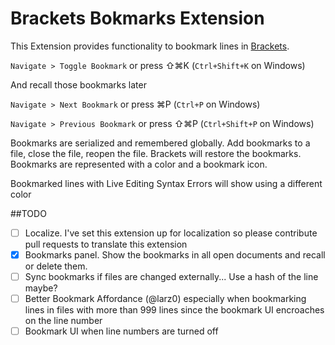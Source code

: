 Brackets Bokmarks Extension
============================

This Extension provides functionality to bookmark lines in [Brackets](https://github.com/adobe/brackets).  

`Navigate > Toggle Bookmark` or press ⇧⌘K (`Ctrl+Shift+K` on Windows)

And recall those bookmarks later

`Navigate > Next Bookmark` or press ⌘P (`Ctrl+P` on Windows)

`Navigate > Previous Bookmark` or press ⇧⌘P (`Ctrl+Shift+P` on Windows)

Bookmarks are serialized and remembered globally. Add bookmarks to a file, close the file, reopen the file. Brackets will restore the bookmarks. Bookmarks are represented with a color and a bookmark icon.

Bookmarked lines with Live Editing Syntax Errors will show using a different color

##TODO
-[ ] Localize. I've set this extension up for localization so please contribute pull requests to translate this extension
-[x] Bookmarks panel. Show the bookmarks in all open documents and recall or delete them.
-[ ] Sync bookmarks if files are changed externally... Use a hash of the line maybe?
-[ ] Better Bookmark Affordance (@larz0) especially when bookmarking lines in files with more than 999 lines since the bookmark UI encroaches on the line number
-[ ] Bookmark UI when line numbers are turned off 
